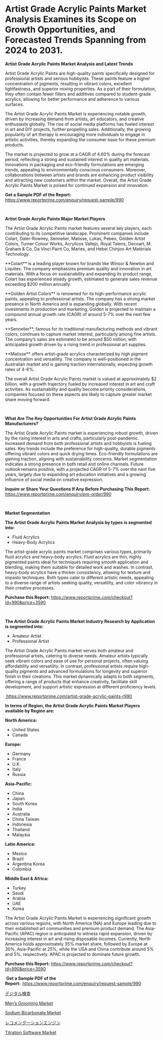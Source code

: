 <p><h1>Artist Grade Acrylic Paints Market Analysis Examines its Scope on Growth Opportunities, and Forecasted Trends Spanning from 2024 to 2031.</h1></p><p><strong>Artist Grade Acrylic Paints Market Analysis and Latest Trends</strong></p>
<p><p>Artist Grade Acrylic Paints are high-quality paints specifically designed for professional artists and serious hobbyists. These paints feature a higher concentration of pigments, resulting in vibrant colors, excellent lightfastness, and superior mixing properties. As a part of their formulation, they often contain fewer fillers and additives compared to student-grade acrylics, allowing for better performance and adherence to various surfaces.</p><p>The Artist Grade Acrylic Paints Market is experiencing notable growth, driven by increasing demand from artists, art educators, and creative enthusiasts globally. The rise of social media platforms has fueled interest in art and DIY projects, further propelling sales. Additionally, the growing popularity of art therapy is encouraging more individuals to engage in artistic activities, thereby expanding the consumer base for these premium products.</p><p>The market is projected to grow at a CAGR of 4.60% during the forecast period, reflecting a strong and sustained interest in quality art materials. Innovations in packaging and eco-friendly formulations are emerging trends, appealing to environmentally conscious consumers. Moreover, collaborations between artists and brands are enhancing product visibility and attracting new customers within the market. Overall, the Artist Grade Acrylic Paints Market is poised for continued expansion and innovation.</p></p>
<p><strong>Get a Sample PDF of the Report:&nbsp;</strong> <a href="https://www.reportprime.com/enquiry/request-sample/990">https://www.reportprime.com/enquiry/request-sample/990</a></p>
<p>&nbsp;</p>
<p><strong>Artist Grade Acrylic Paints Major Market Players</strong></p>
<p><p>The Artist Grade Acrylic Paints market features several key players, each contributing to its competitive landscape. Prominent companies include Colart, Daler-Rowney, Sennelier, Matisse, Lukas, Pebeo, Golden Artist Colors, Turner Colour Works, Acrylicos Vallejo, Royal Talens, Decoart, M. Graham & Co, Da Vinci Paint Co, Maries, and Hebei Chinjoo Art Materials Technology.</p><p>**Colart** is a leading player known for brands like Winsor & Newton and Liquitex. The company emphasizes premium quality and innovation in art materials. With a focus on sustainability and expanding its product range, Colart has experienced steady growth, estimated to generate sales revenue exceeding $200 million annually.</p><p>**Golden Artist Colors** is renowned for its high-performance acrylic paints, appealing to professional artists. The company has a strong market presence in North America and is expanding globally. With recent investments in production and marketing, Golden is projected to maintain a compound annual growth rate (CAGR) of around 5-7% over the next few years.</p><p>**Sennelier**, famous for its traditional manufacturing methods and vibrant colors, continues to capture market interest, particularly among fine artists. The company’s sales are estimated to be around $50 million, with anticipated growth driven by a rising trend in professional art supplies.</p><p>**Matisse** offers artist-grade acrylics characterized by high pigment concentration and versatility. The company is well-positioned in the Australian market and is gaining traction internationally, expecting growth rates of 4-6%.</p><p>The overall Artist Grade Acrylic Paints market is valued at approximately $2 billion, with a growth trajectory fueled by increased interest in art and craft activities. As sustainability and quality become priority considerations, companies focused on these aspects are likely to capture greater market share moving forward.</p></p>
<p>&nbsp;</p>
<p><strong>What Are The Key Opportunities For Artist Grade Acrylic Paints Manufacturers?</strong></p>
<p><p>The Artist Grade Acrylic Paints market is experiencing robust growth, driven by the rising interest in arts and crafts, particularly post-pandemic. Increased demand from both professional artists and hobbyists is fueling sales. Key trends include the preference for high-quality, durable pigments offering vibrant colors and quick drying times. Eco-friendly formulations are gaining traction, aligning with sustainability concerns. Market segmentation indicates a strong presence in both retail and online channels. Future outlook remains positive, with a projected CAGR of 5-7% over the next five years, largely due to expanding art education initiatives and a growing influence of social media on creative expression.</p></p>
<p><strong>Inquire or Share Your Questions If Any Before Purchasing This Report:</strong> <a href="https://www.reportprime.com/enquiry/pre-order/990">https://www.reportprime.com/enquiry/pre-order/990</a></p>
<p>&nbsp;</p>
<p><strong>Market Segmentation</strong></p>
<p><strong>The Artist Grade Acrylic Paints Market Analysis by types is segmented into:</strong></p>
<p><ul><li>Fluid Acrylics</li><li>Heavy-Body Acrylics</li></ul></p>
<p><p>The artist-grade acrylic paints market comprises various types, primarily fluid acrylics and heavy-body acrylics. Fluid acrylics are thin, highly pigmented paints ideal for techniques requiring smooth application and blending, making them suitable for detailed work and washes. In contrast, heavy-body acrylics have a thicker consistency, allowing for texture and impasto techniques. Both types cater to different artistic needs, appealing to a diverse range of artists seeking quality, versatility, and color vibrancy in their creative processes.</p></p>
<p><strong>Purchase this Report:&nbsp;</strong><a href="https://www.reportprime.com/checkout?id=990&price=3590">https://www.reportprime.com/checkout?id=990&price=3590</a></p>
<p>&nbsp;</p>
<p><strong>The Artist Grade Acrylic Paints Market Industry Research by Application is segmented into:</strong></p>
<p><ul><li>Amateur Artist</li><li>Professional Artist</li></ul></p>
<p><p>The Artist Grade Acrylic Paints market serves both amateur and professional artists, catering to diverse needs. Amateur artists typically seek vibrant colors and ease of use for personal projects, often valuing affordability and versatility. In contrast, professional artists require high-quality pigments and advanced formulations for longevity and superior finish in their creations. This market dynamically adapts to both segments, offering a range of products that enhance creativity, facilitate skill development, and support artistic expression at different proficiency levels.</p></p>
<p><a href="https://www.reportprime.com/artist-grade-acrylic-paints-r990">&nbsp;https://www.reportprime.com/artist-grade-acrylic-paints-r990</a></p>
<p><strong>In terms of Region, the Artist Grade Acrylic Paints Market Players available by Region are:</strong></p>
<p>
    <p> <strong> North America: </strong>
        <ul>
            <li>United States</li>
            <li>Canada</li>
        </ul>
        </p> 
    <p> <strong> Europe: </strong>
        <ul>
            <li>Germany</li>
            <li>France</li>
            <li>U.K.</li>
            <li>Italy</li>
            <li>Russia</li>
        </ul>
        </p> 
    <p> <strong> Asia-Pacific: </strong>
        <ul>
            <li>China</li>
            <li>Japan</li>
            <li>South Korea</li>
            <li>India</li>
            <li>Australia</li>
            <li>China Taiwan</li>
            <li>Indonesia</li>
            <li>Thailand</li>
            <li>Malaysia</li>
        </ul>
        </p> 
    <p> <strong> Latin America: </strong>
        <ul>
            <li>Mexico</li>
            <li>Brazil</li>
            <li>Argentina Korea</li>
            <li>Colombia</li>
        </ul>
        </p> 
    <p> <strong> Middle East & Africa: </strong>
        <ul>
            <li>Turkey</li>
            <li>Saudi</li>
            <li>Arabia</li>
            <li>UAE</li>
            <li>Korea</li>
        </ul>
    </p>
    </p>
<p><p>The Artist Grade Acrylic Paints Market is experiencing significant growth across various regions, with North America (NA) and Europe leading due to their established art communities and premium product demand. The Asia-Pacific (APAC) region is anticipated to witness rapid expansion, driven by increasing interest in art and rising disposable incomes. Currently, North America holds approximately 35% market share, followed by Europe at 30%, Asia-Pacific at 25%, while the USA and China contribute around 5% and 5%, respectively. APAC is projected to dominate future growth.</p></p>
<p><strong>Purchase this Report: </strong><a href="https://www.reportprime.com/checkout?id=990&price=3590">https://www.reportprime.com/checkout?id=990&price=3590</a></p>
<p>&nbsp;<strong>Get a Sample PDF of the Report:&nbsp;&nbsp;</strong><a href="https://www.reportprime.com/enquiry/request-sample/990">https://www.reportprime.com/enquiry/request-sample/990</a></p>
<p><strong></strong></p>
<p><p><a href="https://medium.com/@randallrunte2023/%E3%83%87%E3%82%B8%E3%82%BF%E3%83%AB%E6%A4%9C%E6%9F%BB%E5%B8%82%E5%A0%B4%E3%81%AE%E5%B1%95%E6%9C%9B-%E5%8C%85%E6%8B%AC%E7%9A%84%E3%81%AA%E7%94%A3%E6%A5%AD%E5%88%86%E6%9E%90-2024%E5%B9%B4%E3%81%8B%E3%82%892031%E5%B9%B4-2fc808e7bdb7">デジタル検査</a></p><p><a href="https://issuu.com/reportprime-2/docs/mens-grooming-market-size-2030.pptx_ffaf4a65055693">Men’s Grooming Market</a></p><p><a href="https://www.linkedin.com/pulse/global-sodium-bicarbonate-industry-research-report-competitive-xrqjf?trackingId=feJiklWlTmacuQ5%2BfXrarg%3D%3D">Sodium Bicarbonate Market</a></p><p><a href="https://medium.com/@randallrunte2023/%E6%8E%A8%E5%A5%A8%E3%82%A8%E3%83%B3%E3%82%B8%E3%83%B3%E5%B8%82%E5%A0%B4%E3%81%AE%E3%82%B5%E3%82%A4%E3%82%BA%E3%81%A8%E3%82%B7%E3%82%A7%E3%82%A2%E5%88%86%E6%9E%90-%E6%88%90%E9%95%B7%E3%83%88%E3%83%AC%E3%83%B3%E3%83%89%E3%81%A8%E4%BA%88%E6%B8%AC-2024%E5%B9%B4-2031%E5%B9%B4-8050499d1cbe">レコメンデーションエンジン</a></p><p><a href="https://medium.com/@tankuser238_5568/emerging-trends-in-titration-software-market-global-outlook-and-future-prospects-from-2024-2031-4c3cab7989c0">Titration Software Market</a></p></p>